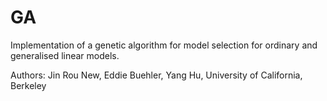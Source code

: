 GA
============

Implementation of a genetic algorithm for model selection for ordinary and generalised linear models.

Authors: Jin Rou New, Eddie Buehler, Yang Hu, University of California, Berkeley